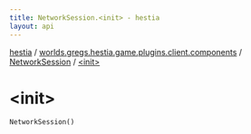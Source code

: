```yaml
---
title: NetworkSession.<init> - hestia
layout: api
---
```


<div class='api-docs-breadcrumbs'><a href="../../index.html">hestia</a> / <a href="../index.html">worlds.gregs.hestia.game.plugins.client.components</a> / <a href="index.html">NetworkSession</a> / <a href="./-init-.html">&lt;init&gt;</a></div>

# &lt;init&gt;

<div class="signature"><code><span class="identifier">NetworkSession</span><span class="symbol">(</span><span class="symbol">)</span></code></div>
